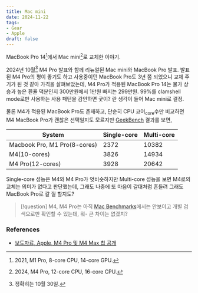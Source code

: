 ```yaml
---
title: Mac mini
date: 2024-11-22
tags:
- Gear
- Apple
draft: false
---
```


MacBook Pro 14[^1]에서 Mac mini[^2]로 교체한 이야기.

[^1]: 2021, M1 Pro, 8-core CPU, 14-core GPU.
[^2]: 2024, M4 Pro, 12-core CPU, 16-core CPU.

2024년 10월[^3] M4 Pro 발표와 함께 리뉴얼된 Mac mini와 MacBook Pro 발표. 발표된 M4 Pro의 평이 좋기도 하고 사용중이던 MacBook Pro도 3년 쯤 되었으니 교체 주기가 된 것 같아 가격을 살펴보았는데, M4 Pro가 적용된 MacBook Pro 14는  물가 상승과 높은 환율 덕분인지 300만원에서 1만원 빠지는 299만원. 99%를 clamshell mode로만 사용하는 사용 패턴을 감안하면 궂이? 란 생각이 들어 Mac mini로 결정.

[^3]: 정확히는 10월 30일.

물론 M4가 적용된 MacBook Pro도 존재하고, 단순히 CPU 코어<sub>core</sub>수만 비교하면 M4 MacBook Pro가 괜찮은 선택일지도 모르지만 [GeekBench](https://www.geekbench.com) 결과를 보면,

| System | Single-core | Multi-core | 
| --- | --- | --- |
| Macbook Pro, M1 Pro(8-cores) |  2372 | 10382 |
| M4(10-cores) | 3826 | 14934 |
| M4 Pro(12-cores) |  3928 | 20642 |

Single-core 성능은 M4와 M4 Pro가 엇비슷하지만 Multi-core 성능을 보면 M4로의 교체는 의미가 없다고 판단했는데, 그래도 나중에 또 마음이 갈대처럼 흔들려 그래도 MacBook Pro로 갈 껄 할지도? 

> [!question] M4, M4 Pro는 아직 [Mac Benchmarks](https://browser.geekbench.com/mac-benchmarks)에서는 안보이고 개별 검색으로만 확인할 수 있는데, 뭐- 큰 차이는 없겠지?




### References
- [보도자료, Apple, M4 Pro 및 M4 Max 칩 공개](https://www.apple.com/kr/newsroom/2024/10/apple-introduces-m4-pro-and-m4-max/)


